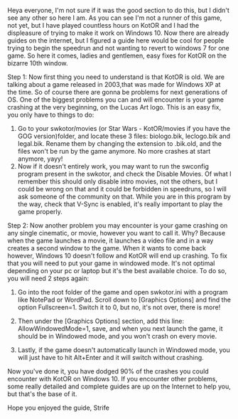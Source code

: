 Heya everyone,
I'm not sure if it was the good section to do this, but I didn't see any other so here I am. As you can see I'm not a runner of this game, not yet, but I have played countless hours on KotOR and I had the displeasure of trying to make it work on Windows 10. Now there are already guides on the internet, but I figured a guide here would be cool for people trying to begin the speedrun and not wanting to revert to windows 7 for one game. So here it comes, ladies and gentlemen, easy fixes for KotOR on the bizarre 10th window.

Step 1:
Now first thing you need to understand is that KotOR is old. We are talking about a game released in 2003,that was made for Windows XP at the time. So of course there are gonna be problems for next generations of OS. One of the biggest problems you can and will encounter is your game crashing at the very beginning, on the Lucas Art logo. This is an easy fix, you only have to things to do:
1. Go to your swkotor/movies (or Star Wars - KotOR/movies if you have the GOG version)folder, and locate these 3 files: biologo.bik, leclogo.bik and legal.bik. Rename them by changing the extension to .bik.old, and the files won't be run by the game anymore. No more crashes at start anymore, yayy!
2. Now if it doesn't entirely work, you may want to run the swconfig program present in the swkotor, and check the Disable Movies. Of what I remember this should only disable intro movies, not the others, but I could be wrong on that and it could be forbidden in speedruns, so I will ask someone of the community on that. While you are in this program by the way, check that V-Sync is enabled, it's really important to play the game properly.

Step 2:
Now another problem you may encounter is your game crashing on any single cinematic, or movie, however you want to call it. Why? Because when the game launches a movie, it launches a video file and in a way creates a second window to the game. When it wants to come back however, Windows 10 doesn't follow and KotOR will end up crashing. To fix that you will need to put your game in windowed mode. It's not optimal depending on your pc or laptop but it's the best available choice. To do so, you will need 2 steps again:

1. Go into the root folder of the game and open swkotor.ini with a program like NotePad or WordPad. Scroll down to [Graphics Options] and find the option Fullscreen=1. Switch it to 0, but no, it's not over, there is more!

2. Then under the [Graphics Options] section, add this line: AllowWindowedMode=1, save, and when you next launch the game, it should be in Windowed mode, and you won't crash on every movie.

3. Lastly, if the game doesn't automatically launch in Windowed mode, you will just have to hit Alt+Enter and it will switch without crashing.

Now you've done it, you have dodged 90% of the crashes you could encounter with KotOR on Windows 10. If you encounter other problems, some really detailed and complete guides are up on the Internet to help you, but that's the base of it.

Hope you enjoyed the guide,
Strife